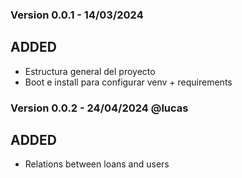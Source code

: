 ### Version 0.0.1 - 14/03/2024 

## ADDED
- Estructura general del proyecto
- Boot e install para configurar venv + requirements


### Version 0.0.2 - 24/04/2024 @lucas

## ADDED
- Relations between loans and users

